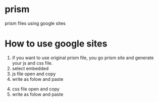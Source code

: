 # prism
prism files
using google sites
# How to use google sites
1. if you want to use original prism file, you go prism site and generate your js and css file.
2. select embedded
3. js file open and copy
4. write as folow and paste
<script type = "text/javascript">
---js file paste---
</script>
4. css file open and copy
5. write as folow and paste
<style type = "text/css">
---css file paste---
</style>  
